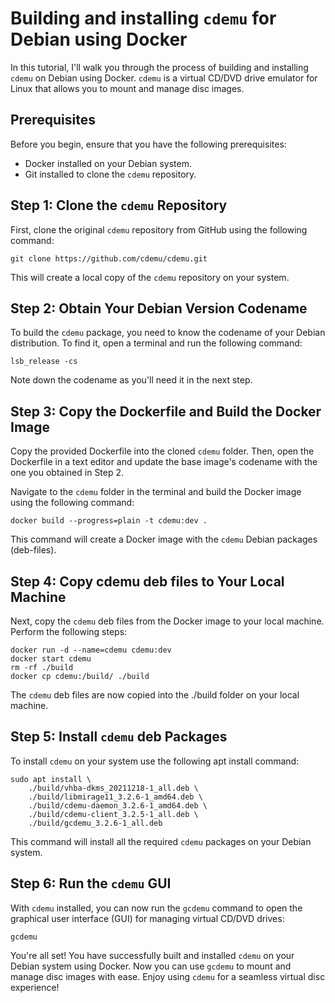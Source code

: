 # Building and installing `cdemu` for Debian using Docker

In this tutorial, I'll walk you through the process of building and installing `cdemu` on Debian using Docker. 
`cdemu` is a virtual CD/DVD drive emulator for Linux that allows you to mount and manage disc images.

## Prerequisites

Before you begin, ensure that you have the following prerequisites:

- Docker installed on your Debian system.
- Git installed to clone the `cdemu` repository.

## Step 1: Clone the `cdemu` Repository

First, clone the original `cdemu` repository from GitHub using the following command:

    git clone https://github.com/cdemu/cdemu.git

This will create a local copy of the `cdemu` repository on your system.

## Step 2: Obtain Your Debian Version Codename

To build the `cdemu` package, you need to know the codename of your Debian distribution. To find it, open a terminal and run the following command:

    lsb_release -cs

Note down the codename as you'll need it in the next step.

## Step 3: Copy the Dockerfile and Build the Docker Image

Copy the provided Dockerfile into the cloned `cdemu` folder. Then, open the Dockerfile in a text editor and update the base image's codename with the one you obtained in Step 2.

Navigate to the `cdemu` folder in the terminal and build the Docker image using the following command:

    docker build --progress=plain -t cdemu:dev .

This command will create a Docker image with the `cdemu` Debian packages (deb-files).

## Step 4: Copy cdemu deb files to Your Local Machine

Next, copy the `cdemu` deb files from the Docker image to your local machine. Perform the following steps:

    docker run -d --name=cdemu cdemu:dev
    docker start cdemu
    rm -rf ./build
    docker cp cdemu:/build/ ./build

The `cdemu` deb files are now copied into the ./build folder on your local machine.

## Step 5: Install `cdemu` deb Packages

To install `cdemu` on your system use the following apt install command:

    sudo apt install \
        ./build/vhba-dkms_20211218-1_all.deb \
        ./build/libmirage11_3.2.6-1_amd64.deb \
        ./build/cdemu-daemon_3.2.6-1_amd64.deb \
        ./build/cdemu-client_3.2.5-1_all.deb \
        ./build/gcdemu_3.2.6-1_all.deb

This command will install all the required `cdemu` packages on your Debian system.

## Step 6: Run the `cdemu` GUI

With `cdemu` installed, you can now run the `gcdemu` command to open the graphical user interface (GUI) for managing virtual CD/DVD drives:

    gcdemu

You're all set! You have successfully built and installed `cdemu` on your Debian system using Docker. Now you can use `gcdemu` to mount and manage disc images with ease. Enjoy using `cdemu` for a seamless virtual disc experience!
